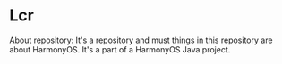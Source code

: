 # Lcr
About repository: It's a repository and must things in this repository are about HarmonyOS.
It's a part of a HarmonyOS Java project.
